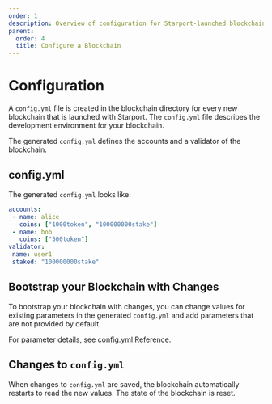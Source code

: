 ```yaml
---
order: 1
description: Overview of configuration for Starport-launched blockchains
parent:
  order: 4
  title: Configure a Blockchain
---
```


# Configuration

A `config.yml` file is created in the blockchain directory for every new blockchain that is launched with Starport. The `config.yml` file describes the development environment for your blockchain.

The generated `config.yml` defines the accounts and a validator of the blockchain.

## config.yml

The generated `config.yml` looks like:

```yml
accounts:
 - name: alice
   coins: ["1000token", "100000000stake"]
 - name: bob
   coins: ["500token"]
validator:
 name: user1
 staked: "100000000stake"
```

## Bootstrap your Blockchain with Changes

To bootstrap your blockchain with changes, you can change values for existing parameters in the generated `config.yml` and add parameters that are not provided by default.

For parameter details, see [config.yml Reference](https://docs.starport.network/configure/reference.html).

## Changes to `config.yml`

When changes to `config.yml` are saved, the blockchain automatically restarts to read the new values. The state of the blockchain is reset.

